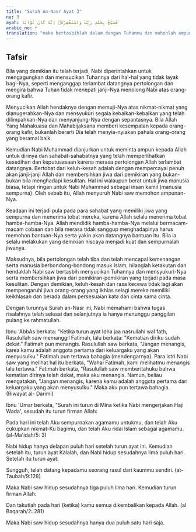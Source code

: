 ```yaml
---
title: "Surah An-Nasr Ayat 3"
no: 3
ayah: فَسَبِّحْ بِحَمْدِ رَبِّكَ وَاسْتَغْفِرْهُۗ اِنَّهٗ كَانَ تَوَّابًا ࣖ
arabic_no: ٣
translation: "maka bertasbihlah dalam dengan Tuhanmu dan mohonlah ampunan kepada-Nya. Sungguh, Dia Maha Penerima tobat."
---
```


## Tafsir

Bila yang demikian itu telah terjadi, Nabi diperintahkan untuk mengagungkan dan mensucikan Tuhannya dari hal-hal yang tidak layak bagi-Nya, seperti menganggap terlambat datangnya pertolongan dan mengira bahwa Tuhan tidak menepati janji-Nya menolong Nabi atas orang-orang kafir.

Menyucikan Allah hendaknya dengan memuji-Nya atas nikmat-nikmat yang dianugerahkan-Nya dan mensyukuri segala kebaikan-kebaikan yang telah dilimpahkan-Nya dan menyanjung-Nya dengan sepantasnya. Bila Allah Yang Mahakuasa dan Mahabijaksana memberi kesempatan kepada orang-orang kafir, bukanlah berarti Dia telah menyia-nyiakan pahala orang-orang yang beramal baik.

Kemudian Nabi Muhammad dianjurkan untuk meminta ampun kepada Allah untuk dirinya dan sahabat-sahabatnya yang telah memperlihatkan kesedihan dan keputusasaan karena merasa pertolongan Allah terlambat datangnya. Bertobat dari keluh-kesah adalah dengan mempercayai penuh akan janji-janji Allah dan membersihkan jiwa dari pemikiran yang bukan-bukan bila menghadapi kesulitan. Hal ini walaupun berat untuk jiwa manusia biasa, tetapi ringan untuk Nabi Muhammad sebagai insan kamil (manusia sempurna). Oleh sebab itu, Allah menyuruh Nabi saw memohon ampunan-Nya.

Keadaan ini terjadi pula pada para sahabat yang memiliki jiwa yang sempurna dan menerima tobat mereka, karena Allah selalu menerima tobat hamba-hamba-Nya. Allah mendidik hamba-hamba-Nya melalui bermacam-macam cobaan dan bila merasa tidak sanggup menghadapinya harus memohon bantuan-Nya serta yakin akan datangnya bantuan itu. Bila ia selalu melakukan yang demikian niscaya menjadi kuat dan sempurnalah jiwanya.

Maksudnya, bila pertolongan telah tiba dan telah mencapai kemenangan serta manusia berbondong-bondong masuk Islam, hilanglah ketakutan dan hendaklah Nabi saw bertasbih menyucikan Tuhannya dan mensyukuri-Nya serta membersihkan jiwa dari pemikiran-pemikiran yang terjadi pada masa kesulitan. Dengan demikian, keluh-kesah dan rasa kecewa tidak lagi akan mempengaruhi jiwa orang-orang yang ikhlas selagi mereka memiliki keikhlasan dan berada dalam persesuaian kata dan cinta sama cinta.

Dengan turunnya Surah an-Nasr ini, Nabi memahami bahwa tugas risalahnya telah selesai dan selanjutnya ia hanya menunggu panggilan pulang ke rahmatullah. 

Ibnu 'AbbAs berkata: "Ketika turun ayat Idha jaa nasrullahi wal fath, Rasulullah saw memanggil Fatimah, lalu berkata: "Kematian diriku sudah dekat." Fatimah pun menangis. Rasulullah saw berkata, "Jangan menangis, karea kamu adalah anggota pertama dari keluargaku yang akan menyusulku." Fatimah pun tertawa bahagia (mendengarnya). Para istri Nabi saw yang melihat hal itu berkata, "Wahai Fatimah, kami melihatmu menangis lalu tertawa." Fatimah berkata, "Rasulullah saw memberitahuku bahwa kematian dirinya telah dekat, maka aku menangis. Namun, beliau mengatakan, "Jangan menangis, karena kamu adalah anggota pertama dari keluargaku yang akan menyusulku." Maka aku pun tertawa bahagia. (Riwayat al- Darimi)

Ibnu 'Umar berkata, "Surah ini turun di Mina ketika Nabi mengerjakan Haji Wada', sesudah itu turun firman Allah:

Pada hari ini telah Aku sempurnakan agamamu untukmu, dan telah Aku cukupkan nikmat-Ku bagimu, dan telah Aku ridai Islam sebagai agamamu. (al-Ma'idah/5: 3)

Nabi hidup hanya delapan puluh hari setelah turun ayat ini. Kemudian setelah itu, turun ayat Kalalah, dan Nabi hidup sesudahnya lima puluh hari. Setelah itu turun ayat:

Sungguh, telah datang kepadamu seorang rasul dari kaummu sendiri. (at-Taubah/9:128)

Maka Nabi saw hidup sesudahnya tiga puluh lima hari. Kemudian turun firman Allah:

Dan takutlah pada hari (ketika) kamu semua dikembalikan kepada Allah. (al Baqarah/2: 281)

Maka Nabi saw hidup sesudahnya hanya dua puluh satu hari saja.